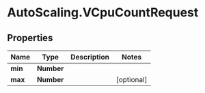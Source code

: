 # AutoScaling.VCpuCountRequest

## Properties

Name | Type | Description | Notes
------------ | ------------- | ------------- | -------------
**min** | **Number** |  | 
**max** | **Number** |  | [optional] 


